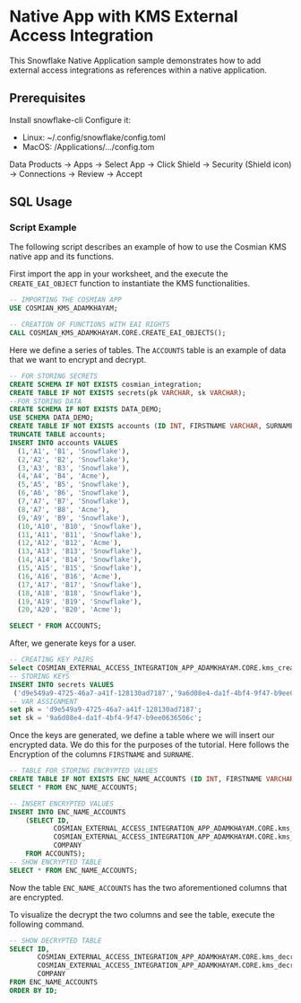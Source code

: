 # Native App with KMS External Access Integration

This Snowflake Native Application sample demonstrates how to add external access integrations as references within a native application.

## Prerequisites

Install snowflake-cli
Configure it:

- Linux: ~/.config/snowflake/config.toml
- MacOS: /Applications/.../config.tom

Data Products -> Apps -> Select App -> Click Shield -> Security (Shield icon) -> Connections -> Review -> Accept

## SQL Usage


### Script Example
The following script describes an example of how to use the Cosmian KMS native app
and its functions.

First import the app in your worksheet, and the execute the `CREATE_EAI_OBJECT`
function to instantiate the KMS functionalities.
```sql
-- IMPORTING THE COSMIAN APP
USE COSMIAN_KMS_ADAMKHAYAM;

-- CREATION OF FUNCTIONS WITH EAI RIGHTS
CALL COSMIAN_KMS_ADAMKHAYAM.CORE.CREATE_EAI_OBJECTS();
```

Here we define a series of tables. The `ACCOUNTS` table is an example of data that
we want to encrypt and decrypt.
```sql
-- FOR STORING SECRETS
CREATE SCHEMA IF NOT EXISTS cosmian_integration;
CREATE TABLE IF NOT EXISTS secrets(pk VARCHAR, sk VARCHAR);
--FOR STORING DATA
CREATE SCHEMA IF NOT EXISTS DATA_DEMO;
USE SCHEMA DATA_DEMO;
CREATE TABLE IF NOT EXISTS accounts (ID INT, FIRSTNAME VARCHAR, SURNAME VARCHAR, COMPANY VARCHAR);
TRUNCATE TABLE accounts;
INSERT INTO accounts VALUES
  (1,'A1', 'B1', 'Snowflake'),
  (2,'A2', 'B2', 'Snowflake'),
  (3,'A3', 'B3', 'Snowflake'),
  (4,'A4', 'B4', 'Acme'),
  (5,'A5', 'B5', 'Snowflake'),
  (6,'A6', 'B6', 'Snowflake'),
  (7,'A7', 'B7', 'Snowflake'),
  (8,'A7', 'B8', 'Acme'),
  (9,'A9', 'B9', 'Snowflake'),
  (10,'A10', 'B10', 'Snowflake'),
  (11,'A11', 'B11', 'Snowflake'),
  (12,'A12', 'B12', 'Acme'),
  (13,'A13', 'B13', 'Snowflake'),
  (14,'A14', 'B14', 'Snowflake'),
  (15,'A15', 'B15', 'Snowflake'),
  (16,'A16', 'B16', 'Acme'),
  (17,'A17', 'B17', 'Snowflake'),
  (18,'A18', 'B18', 'Snowflake'),
  (19,'A19', 'B19', 'Snowflake'),
  (20,'A20', 'B20', 'Acme');

SELECT * FROM ACCOUNTS;
```

After, we generate keys for a user.
```sql
-- CREATING KEY PAIRS
Select COSMIAN_EXTERNAL_ACCESS_INTEGRATION_APP_ADAMKHAYAM.CORE.kms_create_keypair(secrets.PK) from secrets;
-- STORING KEYS
INSERT INTO secrets VALUES
 ('d9e549a9-4725-46a7-a41f-128130ad7187','9a6d08e4-da1f-4bf4-9f47-b9ee0636506c');
-- VAR ASSIGNMENT
set pk = 'd9e549a9-4725-46a7-a41f-128130ad7187';
set sk = '9a6d08e4-da1f-4bf4-9f47-b9ee0636506c';
```

Once the keys are generated, we define a table where we will insert our encrypted data.
We do this for the purposes of the tutorial.
Here follows the Encryption of the columns `FIRSTNAME` and `SURNAME`.
```sql
-- TABLE FOR STORING ENCRYPTED VALUES
CREATE TABLE IF NOT EXISTS ENC_NAME_ACCOUNTS (ID INT, FIRSTNAME VARCHAR, SURNAME VARCHAR, COMPANY VARCHAR);
SELECT * FROM ENC_NAME_ACCOUNTS;

-- INSERT ENCRYPTED VALUES
INSERT INTO ENC_NAME_ACCOUNTS
    (SELECT ID,
           COSMIAN_EXTERNAL_ACCESS_INTEGRATION_APP_ADAMKHAYAM.CORE.kms_encrypt($pk, FIRSTNAME),
           COSMIAN_EXTERNAL_ACCESS_INTEGRATION_APP_ADAMKHAYAM.CORE.kms_encrypt($pk, SURNAME),
           COMPANY
    FROM ACCOUNTS);
-- SHOW ENCRYPTED TABLE
SELECT * FROM ENC_NAME_ACCOUNTS;
```
Now the table `ENC_NAME_ACCOUNTS` has the two aforementioned columns that are encrypted.

To visualize the decrypt the two columns and see the table, execute the following
command.

```sql
-- SHOW DECRYPTED TABLE
SELECT ID,
       COSMIAN_EXTERNAL_ACCESS_INTEGRATION_APP_ADAMKHAYAM.CORE.kms_decrypt($sk, FIRSTNAME),
       COSMIAN_EXTERNAL_ACCESS_INTEGRATION_APP_ADAMKHAYAM.CORE.kms_decrypt($sk, SURNAME),
       COMPANY
FROM ENC_NAME_ACCOUNTS
ORDER BY ID;
```
